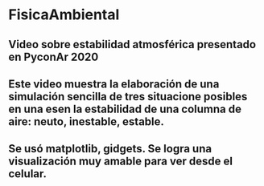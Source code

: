 # FisicaAmbiental
## Video sobre estabilidad atmosférica presentado en PyconAr 2020
## Este video muestra la elaboración de una simulación sencilla de tres situacione posibles en una esen la estabilidad de una columna de aire: neuto, inestable, estable. 
## Se usó matplotlib, gidgets. Se logra una visualización muy amable para ver desde el celular.

